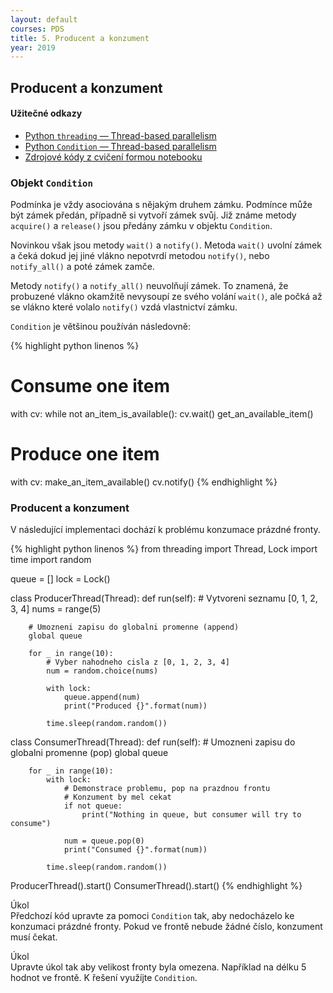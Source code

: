 ```yaml
---
layout: default
courses: PDS
title: 5. Producent a konzument
year: 2019
---
```



## Producent a konzument

#### Užitečné odkazy
* [Python `threading` — Thread-based parallelism](https://docs.python.org/3/library/threading.html)
* [Python `Condition` — Thread-based parallelism](https://docs.python.org/3/library/threading.html#condition-objects)
* [Zdrojové kódy z cvičení formou notebooku](/assets/files/2020/lecture04.ipynb)

### Objekt ```Condition```
Podmínka je vždy asociována s nějakým druhem zámku. Podmínce může být zámek předán, případně si vytvoří zámek svůj. Již známe metody ```acquire()``` a ```release()``` jsou předány zámku v objektu ```Condition```.

Novinkou však jsou metody ```wait()``` a ```notify()```. Metoda ```wait()``` uvolní zámek a čeká dokud jej jiné vlákno nepotvrdí metodou ```notify()```, nebo ```notify_all()``` a poté zámek zamče.

Metody ```notify()``` a ```notify_all()``` neuvolňují zámek. To znamená, že probuzené vlákno okamžitě nevysoupí ze svého volání ```wait()```, ale počká až se vlákno které volalo ```notify()``` vzdá vlastnictví zámku.

`Condition` je většinou používán následovně:

{% highlight python linenos %}
# Consume one item
with cv:
    while not an_item_is_available():
        cv.wait()
    get_an_available_item()

# Produce one item
with cv:
    make_an_item_available()
    cv.notify()
{% endhighlight %}

### Producent a konzument
V následující implementaci dochází k problému konzumace prázdné fronty.

{% highlight python linenos %}
from threading import Thread, Lock
import time
import random

queue = []
lock = Lock()

class ProducerThread(Thread):
    def run(self):
        # Vytvoreni seznamu [0, 1, 2, 3, 4]
        nums = range(5) 
        
        # Umozneni zapisu do globalni promenne (append)
        global queue
        
        for _ in range(10):
            # Vyber nahodneho cisla z [0, 1, 2, 3, 4]
            num = random.choice(nums) 
            
            with lock:
                queue.append(num)
                print("Produced {}".format(num))
            
            time.sleep(random.random())


class ConsumerThread(Thread):
    def run(self):
        # Umozneni zapisu do globalni promenne (pop)
        global queue
        
        for _ in range(10):
            with lock:
                # Demonstrace problemu, pop na prazdnou frontu
                # Konzument by mel cekat
                if not queue:
                    print("Nothing in queue, but consumer will try to consume")

                num = queue.pop(0)
                print("Consumed {}".format(num))
            
            time.sleep(random.random())


ProducerThread().start()
ConsumerThread().start()
{% endhighlight %}

<div class="task">
<p><span>Úkol</span><br/>Předchozí kód upravte za pomoci <code>Condition</code> tak, aby nedocházelo ke konzumaci prázdné fronty. Pokud ve frontě nebude žádné číslo, konzument musí čekat.</p>
</div>

<div class="task">
<p><span>Úkol</span><br/>Upravte úkol tak aby velikost fronty byla omezena. Například na délku 5 hodnot ve frontě. K řešení využíjte <code>Condition</code>.</p>
</div>
